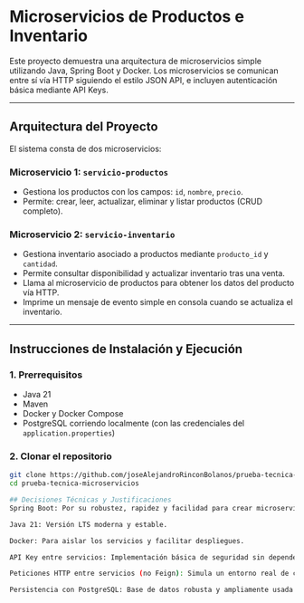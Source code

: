# Microservicios de Productos e Inventario

Este proyecto demuestra una arquitectura de microservicios simple utilizando Java, Spring Boot y Docker. Los microservicios se comunican entre sí vía HTTP siguiendo el estilo JSON API, e incluyen autenticación básica mediante API Keys.

---

## Arquitectura del Proyecto

El sistema consta de dos microservicios:

### Microservicio 1: `servicio-productos`
- Gestiona los productos con los campos: `id`, `nombre`, `precio`.
- Permite: crear, leer, actualizar, eliminar y listar productos (CRUD completo).

### Microservicio 2: `servicio-inventario`
- Gestiona inventario asociado a productos mediante `producto_id` y `cantidad`.
- Permite consultar disponibilidad y actualizar inventario tras una venta.
- Llama al microservicio de productos para obtener los datos del producto vía HTTP.
- Imprime un mensaje de evento simple en consola cuando se actualiza el inventario.

---

## Instrucciones de Instalación y Ejecución

### 1. Prerrequisitos

- Java 21
- Maven
- Docker y Docker Compose
- PostgreSQL corriendo localmente (con las credenciales del `application.properties`)

### 2. Clonar el repositorio

```bash
git clone https://github.com/joseAlejandroRinconBolanos/prueba-tecnica-microservicios.git
cd prueba-tecnica-microservicios

## Decisiones Técnicas y Justificaciones
Spring Boot: Por su robustez, rapidez y facilidad para crear microservicios REST.

Java 21: Versión LTS moderna y estable.

Docker: Para aislar los servicios y facilitar despliegues.

API Key entre servicios: Implementación básica de seguridad sin depender de OAuth.

Peticiones HTTP entre servicios (no Feign): Simula un entorno real de comunicación por red.

Persistencia con PostgreSQL: Base de datos robusta y ampliamente usada en producción, además de conocimiento y facilidad personal.